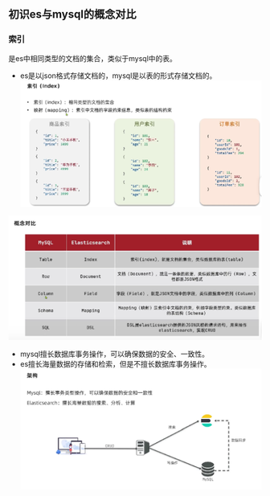 ## 初识es与mysql的概念对比

### 索引
是es中相同类型的文档的集合，类似于mysql中的表。
- es是以json格式存储文档的，mysql是以表的形式存储文档的。
![](./images/elasticsearch-04-01.png)

![](./images/elasticsearch-04-02.png)

- mysql擅长数据库事务操作，可以确保数据的安全、一致性。
- es擅长海量数据的存储和检索，但是不擅长数据库事务操作。
![](./images/elasticsearch-04-03.png)